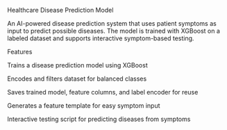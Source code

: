 Healthcare Disease Prediction Model

An AI-powered disease prediction system that uses patient symptoms as input to predict possible diseases. The model is trained with XGBoost on a labeled dataset and supports interactive symptom-based testing.

Features

Trains a disease prediction model using XGBoost

Encodes and filters dataset for balanced classes

Saves trained model, feature columns, and label encoder for reuse

Generates a feature template for easy symptom input

Interactive testing script for predicting diseases from symptoms
